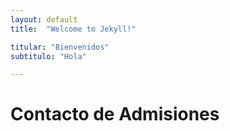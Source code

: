 ```yaml
---
layout: default
title:  "Welcome to Jekyll!"

titular: "Bienvenidos"
subtitulo: "Hola"

---
```


# Contacto de Admisiones

